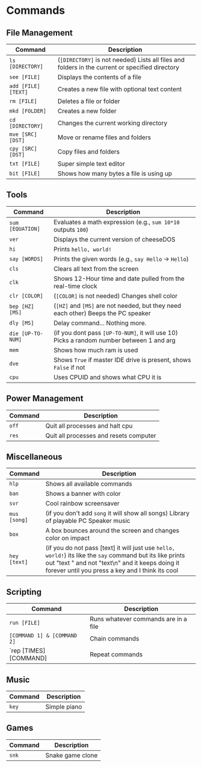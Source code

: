 # Commands

## File Management
| Command             | Description                                                                                     |
|---------------------|-------------------------------------------------------------------------------------------------|
| `ls [DIRECTORY]`    | (`[DIRECTORY]` is not needed) Lists all files and folders in the current or specified directory |
| `see [FILE]`        | Displays the contents of a file                                                                 |
| `add [FILE] [TEXT]` | Creates a new file with optional text content                                                   |
| `rm [FILE]`         | Deletes a file or folder                                                                        |
| `mkd [FOLDER]`      | Creates a new folder                                                                            |
| `cd [DIRECTORY]`    | Changes the current working directory                                                           |
| `mve [SRC] [DST]`   | Move or rename files and folders                                                                |
| `cpy [SRC] [DST]`   | Copy files and folders                                                                          |
| `txt [FILE]`        | Super simple text editor                                                                        |
| `bit [FILE]`        | Shows how many bytes a file is using up                                                         |

## Tools
| Command           | Description                                                                              |
|-------------------|------------------------------------------------------------------------------------------|
| `sum [EQUATION]`  | Evaluates a math expression (e.g., `sum 10*10` outputs `100`)                            |
| `ver`             | Displays the current version of cheeseDOS                                                |
| `hi`              | Prints `hello, world!`                                                                   |
| `say [WORDS]`     | Prints the given words (e.g., `say Hello` → `Hello`)                                     |
| `cls`             | Clears all text from the screen                                                          |
| `clk`             | Shows 12-Hour time and date pulled from the real-time clock                              |
| `clr [COLOR]`     | (`[COLOR]` is not needed) Changes shell color                                            |
| `bep [HZ] [MS]`   | (`[HZ]` and `[MS]` are not needed, but they need each other) Beeps the PC speaker        |
| `dly [MS]`        | Delay command… Nothing more.                                                             |    
| `die [UP-TO-NUM]` | (if you dont pass `[UP-TO-NUM]`, it will use 10) Picks a random number between 1 and arg |
| `mem`             | Shows how much ram is used                                                               | 
| `dve`             | Shows `True` if master IDE drive is present, shows `False` if not                        |                                  
| `cpu`             | Uses CPUID and shows what CPU it is                                                      | 

## Power Management
| Command | Description                            |
|---------|----------------------------------------|
| `off`   | Quit all processes and halt cpu        |
| `res`   | Quit all processes and resets computer |

## Miscellaneous
| Command              | Description                                                                                                                                                                                                        |
|----------------------|--------------------------------------------------------------------------------------------------------------------------------------------------------------------------------------------------------------------|
| `hlp`                | Shows all available commands                                                                                                                                                                                       |
| `ban`                | Shows a banner with color                                                                                                                                                                                          |
| `svr`                | Cool rainbow screensaver                                                                                                                                                                                           |
| `mus [song]`         | (if you don't add `song` it will show all songs) Library of playable PC Speaker music                                                                                                                              |
| `box`                | A box bounces around the screen and changes color on impact                                                                                                                                                        |
| `hey [text]`         | (if you do not pass [text] it will just use `hello, world!`) its like the `say` command but its like prints out "text " and not "text\n" and it keeps doing it forever until you press a key and I think its cool |

## Scripting
| Command                     | Description                          |
|-----------------------------|--------------------------------------|
| `run [FILE]`                | Runs whatever commands are in a file |
| `[COMMAND 1] & [COMMAND 2]` | Chain commands                       |
| `rep [TIMES] [COMMAND]      | Repeat commands                      |

## Music
| Command | Description  |
|---------|--------------|
| `key`   | Simple piano |              

## Games
| Command | Description      |
|---------|------------------|
| `snk`   | Snake game clone |                                        
